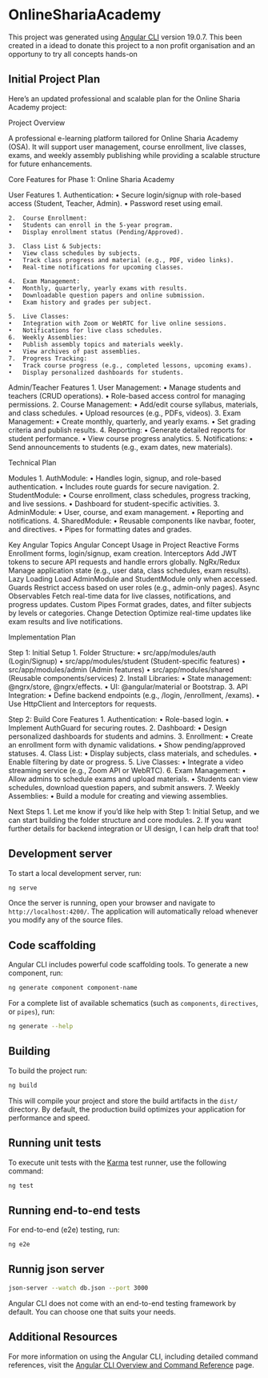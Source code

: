 # OnlineShariaAcademy

This project was generated using [Angular CLI](https://github.com/angular/angular-cli) version 19.0.7.
This been created in a idead to donate this project to a non profit organisation and an opportuny to try all concepts hands-on

## Initial Project Plan
Here’s an updated professional and scalable plan for the Online Sharia Academy project:

Project Overview

A professional e-learning platform tailored for Online Sharia Academy (OSA). It will support user management, course enrollment, live classes, exams, and weekly assembly publishing while providing a scalable structure for future enhancements.

Core Features for Phase 1: Online Sharia Academy

User Features
	1.	Authentication:
	•	Secure login/signup with role-based access (Student, Teacher, Admin).
	•	Password reset using email.
 
	2.	Course Enrollment:
	•	Students can enroll in the 5-year program.
	•	Display enrollment status (Pending/Approved).
 
	3.	Class List & Subjects:
	•	View class schedules by subjects.
	•	Track class progress and material (e.g., PDF, video links).
	•	Real-time notifications for upcoming classes.
 
	4.	Exam Management:
	•	Monthly, quarterly, yearly exams with results.
	•	Downloadable question papers and online submission.
	•	Exam history and grades per subject.
 
	5.	Live Classes:
	•	Integration with Zoom or WebRTC for live online sessions.
	•	Notifications for live class schedules.
	6.	Weekly Assemblies:
	•	Publish assembly topics and materials weekly.
	•	View archives of past assemblies.
	7.	Progress Tracking:
	•	Track course progress (e.g., completed lessons, upcoming exams).
	•	Display personalized dashboards for students.

Admin/Teacher Features
	1.	User Management:
	•	Manage students and teachers (CRUD operations).
	•	Role-based access control for managing permissions.
	2.	Course Management:
	•	Add/edit course syllabus, materials, and class schedules.
	•	Upload resources (e.g., PDFs, videos).
	3.	Exam Management:
	•	Create monthly, quarterly, and yearly exams.
	•	Set grading criteria and publish results.
	4.	Reporting:
	•	Generate detailed reports for student performance.
	•	View course progress analytics.
	5.	Notifications:
	•	Send announcements to students (e.g., exam dates, new materials).

Technical Plan

Modules
	1.	AuthModule:
	•	Handles login, signup, and role-based authentication.
	•	Includes route guards for secure navigation.
	2.	StudentModule:
	•	Course enrollment, class schedules, progress tracking, and live sessions.
	•	Dashboard for student-specific activities.
	3.	AdminModule:
	•	User, course, and exam management.
	•	Reporting and notifications.
	4.	SharedModule:
	•	Reusable components like navbar, footer, and directives.
	•	Pipes for formatting dates and grades.

Key Angular Topics
Angular Concept	Usage in Project
Reactive Forms	Enrollment forms, login/signup, exam creation.
Interceptors	Add JWT tokens to secure API requests and handle errors globally.
NgRx/Redux	Manage application state (e.g., user data, class schedules, exam results).
Lazy Loading	Load AdminModule and StudentModule only when accessed.
Guards	Restrict access based on user roles (e.g., admin-only pages).
Async Observables	Fetch real-time data for live classes, notifications, and progress updates.
Custom Pipes	Format grades, dates, and filter subjects by levels or categories.
Change Detection	Optimize real-time updates like exam results and live notifications.

Implementation Plan

Step 1: Initial Setup
	1.	Folder Structure:
	•	src/app/modules/auth (Login/Signup)
	•	src/app/modules/student (Student-specific features)
	•	src/app/modules/admin (Admin features)
	•	src/app/modules/shared (Reusable components/services)
	2.	Install Libraries:
	•	State management: @ngrx/store, @ngrx/effects.
	•	UI: @angular/material or Bootstrap.
	3.	API Integration:
	•	Define backend endpoints (e.g., /login, /enrollment, /exams).
	•	Use HttpClient and Interceptors for requests.

Step 2: Build Core Features
	1.	Authentication:
	•	Role-based login.
	•	Implement AuthGuard for securing routes.
	2.	Dashboard:
	•	Design personalized dashboards for students and admins.
	3.	Enrollment:
	•	Create an enrollment form with dynamic validations.
	•	Show pending/approved statuses.
	4.	Class List:
	•	Display subjects, class materials, and schedules.
	•	Enable filtering by date or progress.
	5.	Live Classes:
	•	Integrate a video streaming service (e.g., Zoom API or WebRTC).
	6.	Exam Management:
	•	Allow admins to schedule exams and upload materials.
	•	Students can view schedules, download question papers, and submit answers.
	7.	Weekly Assemblies:
	•	Build a module for creating and viewing assemblies.

Next Steps
	1.	Let me know if you’d like help with Step 1: Initial Setup, and we can start building the folder structure and core modules.
	2.	If you want further details for backend integration or UI design, I can help draft that too!
 
## Development server

To start a local development server, run:

```bash
ng serve
```

Once the server is running, open your browser and navigate to `http://localhost:4200/`. The application will automatically reload whenever you modify any of the source files.

## Code scaffolding

Angular CLI includes powerful code scaffolding tools. To generate a new component, run:

```bash
ng generate component component-name
```

For a complete list of available schematics (such as `components`, `directives`, or `pipes`), run:

```bash
ng generate --help
```

## Building

To build the project run:

```bash
ng build
```

This will compile your project and store the build artifacts in the `dist/` directory. By default, the production build optimizes your application for performance and speed.

## Running unit tests

To execute unit tests with the [Karma](https://karma-runner.github.io) test runner, use the following command:

```bash
ng test
```

## Running end-to-end tests

For end-to-end (e2e) testing, run:

```bash
ng e2e
```

## Runnig json server
```bash
json-server --watch db.json --port 3000
```
Angular CLI does not come with an end-to-end testing framework by default. You can choose one that suits your needs.

## Additional Resources

For more information on using the Angular CLI, including detailed command references, visit the [Angular CLI Overview and Command Reference](https://angular.dev/tools/cli) page.
